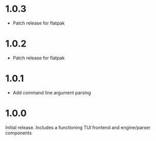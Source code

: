 # 1.0.3
 - Patch release for flatpak

# 1.0.2
 - Patch release for flatpak

# 1.0.1
 - Add command line argument parsing

# 1.0.0
Initial release. Includes a functioning TUI frontend and engine/parser components